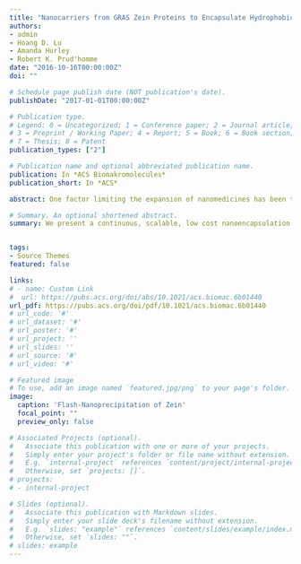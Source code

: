 ```yaml
---
title: "Nanocarriers from GRAS Zein Proteins to Encapsulate Hydrophobic Actives"
authors:
- admin
- Hoang D. Lu
- Amanda Hurley
- Robert K. Prud'homme
date: "2016-10-16T00:00:00Z"
doi: ""

# Schedule page publish date (NOT publication's date).
publishDate: "2017-01-01T00:00:00Z"

# Publication type.
# Legend: 0 = Uncategorized; 1 = Conference paper; 2 = Journal article;
# 3 = Preprint / Working Paper; 4 = Report; 5 = Book; 6 = Book section;
# 7 = Thesis; 8 = Patent
publication_types: ["2"]

# Publication name and optional abbreviated publication name.
publication: In *ACS Biomakromolecules*
publication_short: In *ACS*

abstract: One factor limiting the expansion of nanomedicines has been the high cost of the materials and processes required for their production. We present a continuous, scalable, low cost nanoencapsulation process, Flash Nanoprecipitation (FNP) that enables the production of nanocarriers (NCs) with a narrow size distribution using zein corn proteins. Zein is a low cost, GRAS protein (having the FDA status of “Generally Regarded as Safe”) currently used in food applications, which acts as an effective encapsulant for hydrophobic compounds using FNP. The four-stream FNP configuration allows the encapsulation of very hydrophobic compounds in a way that is not possible with previous precipitation processes. We present the encapsulation of several model active compounds with as high as 45 wt % drug loading with respect to zein concentration into ∼100 nm nanocarriers. 

# Summary. An optional shortened abstract.
summary: We present a continuous, scalable, low cost nanoencapsulation process, Flash Nanoprecipitation (FNP) that enables the production of nanocarriers (NCs) with a narrow size distribution using zein corn proteins.


tags:
- Source Themes
featured: false 

links:
# - name: Custom Link
#  url: https://pubs.acs.org/doi/abs/10.1021/acs.biomac.6b01440
url_pdf: https://pubs.acs.org/doi/pdf/10.1021/acs.biomac.6b01440
# url_code: '#'
# url_dataset: '#'
# url_poster: '#'
# url_project: ''
# url_slides: ''
# url_source: '#'
# url_video: '#'

# Featured image
# To use, add an image named `featured.jpg/png` to your page's folder. 
image:
  caption: 'Flash-Nanoprecipitation of Zein'
  focal_point: ""
  preview_only: false

# Associated Projects (optional).
#   Associate this publication with one or more of your projects.
#   Simply enter your project's folder or file name without extension.
#   E.g. `internal-project` references `content/project/internal-project/index.md`.
#   Otherwise, set `projects: []`.
# projects:
# - internal-project

# Slides (optional).
#   Associate this publication with Markdown slides.
#   Simply enter your slide deck's filename without extension.
#   E.g. `slides: "example"` references `content/slides/example/index.md`.
#   Otherwise, set `slides: ""`.
# slides: example
---
```



